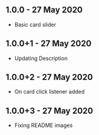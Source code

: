## 1.0.0 - 27 May 2020
* Basic card slider

## 1.0.0+1 - 27 May 2020
* Updating Description

## 1.0.0+2 - 27 May 2020
* On card click listener added

## 1.0.0+3 - 27 May 2020
* Fixing README images
